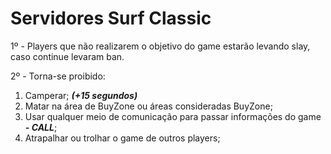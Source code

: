 # Servidores Surf Classic

1º - Players que não realizarem o objetivo do game estarão levando slay, caso continue levaram ban.

2º - Torna-se proibido:

1. Camperar; _**\(+15 segundos\)**_
2. Matar na área de BuyZone ou áreas consideradas BuyZone;
3. Usar qualquer meio de comunicação para passar informações do game _**- CALL**_;
4. Atrapalhar ou trolhar o game de outros players;

